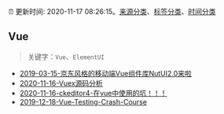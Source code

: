 :alarm_clock: 更新时间: 2020-11-17 08:26:15。[来源分类](../README.md)、[标签分类](../TAGS.md)、[时间分类](../TIMELINE.md)

## Vue


> 关键字：`Vue`、`ElementUI`



- [2019-03-15-京东风格的移动端Vue组件库NutUI2.0来啦](https://jdc.jd.com/archives/212979) 
- [2020-11-16-Vuex源码分析](https://juejin.im/post/6895980141466386440) 
- [2020-11-16-ckeditor4-在vue中使用的坑！！！](https://juejin.im/post/6895967213367328776) 
- [2019-12-18-Vue-Testing-Crash-Course](https://dev.to/blacksonic/vue-testing-crash-course-59kl) 